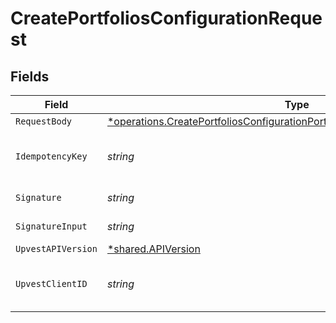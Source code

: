 # CreatePortfoliosConfigurationRequest


## Fields

| Field                                                                                                                                                                         | Type                                                                                                                                                                          | Required                                                                                                                                                                      | Description                                                                                                                                                                   | Example                                                                                                                                                                       |
| ----------------------------------------------------------------------------------------------------------------------------------------------------------------------------- | ----------------------------------------------------------------------------------------------------------------------------------------------------------------------------- | ----------------------------------------------------------------------------------------------------------------------------------------------------------------------------- | ----------------------------------------------------------------------------------------------------------------------------------------------------------------------------- | ----------------------------------------------------------------------------------------------------------------------------------------------------------------------------- |
| `RequestBody`                                                                                                                                                                 | [*operations.CreatePortfoliosConfigurationPortfoliosConfigurationCreateRequest](../../models/operations/createportfoliosconfigurationportfoliosconfigurationcreaterequest.md) | :heavy_minus_sign:                                                                                                                                                            | N/A                                                                                                                                                                           |                                                                                                                                                                               |
| `IdempotencyKey`                                                                                                                                                              | *string*                                                                                                                                                                      | :heavy_check_mark:                                                                                                                                                            | A UUID to be used as an idempotency key.  This prevents a duplicate request from being replayed. <br/>https://docs.upvest.co/concepts/api_concepts/idempotency<br/>           | ccb07f42-4104-44ad-8e1f-c660bb7b269c                                                                                                                                          |
| `Signature`                                                                                                                                                                   | *string*                                                                                                                                                                      | :heavy_check_mark:                                                                                                                                                            | https://tools.ietf.org/id/draft-ietf-httpbis-message-signatures-01.html#name-the-signature-http-header                                                                        |                                                                                                                                                                               |
| `SignatureInput`                                                                                                                                                              | *string*                                                                                                                                                                      | :heavy_check_mark:                                                                                                                                                            | https://tools.ietf.org/id/draft-ietf-httpbis-message-signatures-01.html#name-the-signature-input-http-he                                                                      |                                                                                                                                                                               |
| `UpvestAPIVersion`                                                                                                                                                            | [*shared.APIVersion](../../models/shared/apiversion.md)                                                                                                                       | :heavy_minus_sign:                                                                                                                                                            | Upvest API version (Note: Do not include quotation marks)                                                                                                                     | 1                                                                                                                                                                             |
| `UpvestClientID`                                                                                                                                                              | *string*                                                                                                                                                                      | :heavy_check_mark:                                                                                                                                                            | Tenant Client ID                                                                                                                                                              | ebabcf4d-61c3-4942-875c-e265a7c2d062                                                                                                                                          |